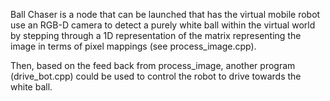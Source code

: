 Ball Chaser is a node that can be launched that has the virtual mobile robot use an RGB-D camera to detect a purely white ball within the virtual world by stepping through a 1D representation of the matrix representing the image in terms of pixel mappings (see process_image.cpp).

Then, based on the feed back from process_image, another program (drive_bot.cpp) could be used to control the robot to drive towards the white ball.
